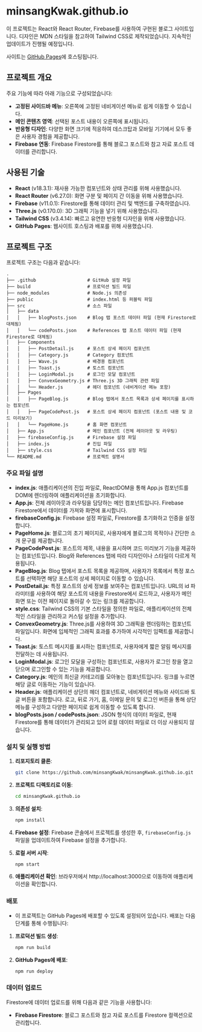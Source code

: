 # minsangKwak.github.io

이 프로젝트는 React와 React Router, Firebase를 사용하여 구현된 블로그 사이트입니다. 디자인은 MDN 스타일을 참고하여 Tailwind CSS로 제작되었습니다. 지속적인 업데이트가 진행될 예정입니다.

사이트는 [GitHub Pages](https://minsangkwak.github.io/)에 호스팅됩니다.

## 프로젝트 개요

주요 기능에 따라 아래 기능으로 구성되었습니다:

-   **고정된 사이드바 메뉴**: 오른쪽에 고정된 네비게이션 메뉴로 쉽게 이동할 수 있습니다.
-   **메인 콘텐츠 영역**: 선택된 포스트 내용이 오른쪽에 표시됩니다.
-   **반응형 디자인**: 다양한 화면 크기에 적응하여 데스크탑과 모바일 기기에서 모두 좋은 사용자 경험을 제공합니다.
-   **Firebase 연동**: Firebase Firestore를 통해 블로그 포스트와 참고 자료 포스트 데이터를 관리합니다.

## 사용된 기술

-   **React** (v18.3.1): 재사용 가능한 컴포넌트와 상태 관리를 위해 사용했습니다.
-   **React Router** (v6.27.0): 화면 구분 및 페이지 간 이동을 위해 사용했습니다.
-   **Firebase** (v11.0.1): Firestore를 통해 데이터 관리 및 백엔드를 구축하였습니다.
-   **Three.js** (v0.170.0): 3D 그래픽 기능을 넣기 위해 사용했습니다.
-   **Tailwind CSS** (v3.4.14): 빠르고 유연한 반응형 디자인을 위해 사용했습니다.
-   **GitHub Pages**: 웹사이트 호스팅과 배포를 위해 사용했습니다.

## 프로젝트 구조

프로젝트 구조는 다음과 같습니다:

```plaintext
.
├── .github                   # GitHub 설정 파일
├── build                     # 프로덕션 빌드 파일
├── node_modules              # Node.js 의존성
├── public                    # index.html 등 퍼블릭 파일
├── src                       # 소스 파일
│   ├── data
│   │   ├── blogPosts.json    # Blog 탭 포스트 데이터 파일 (현재 Firestore로 대체됨)
│   │   └── codePosts.json    # References 탭 포스트 데이터 파일 (현재 Firestore로 대체됨)
│   ├── Components
│   │   ├── PostDetail.js     # 포스트 상세 페이지 컴포넌트
│   │   ├── Category.js       # Category 컴포넌트
│   │   ├── Wave.js           # 배경용 컴포넌트
│   │   ├── Toast.js          # 토스트 컴포넌트
│   │   ├── LoginModal.js     # 로그인 모달 컴포넌트
│   │   ├── ConvexGeometry.js # Three.js 3D 그래픽 관련 파일
│   │   └── Header.js         # 헤더 컴포넌트 (네비게이션 메뉴 포함)
│   ├── Pages
│   │   ├── PageBlog.js       # Blog 탭에서 포스트 목록과 상세 페이지를 표시하는 컴포넌트
│   │   ├── PageCodePost.js   # 포스트 상세 페이지 컴포넌트 (포스트 내용 및 코드 미리보기)
│   │   └── PageHome.js       # 홈 화면 컴포넌트
│   ├── App.js                # 메인 컴포넌트 (전체 레이아웃 및 라우팅)
│   ├── firebaseConfig.js     # Firebase 설정 파일
│   ├── index.js              # 진입 파일
│   ├── style.css             # Tailwind CSS 설정 파일
└── README.md                 # 프로젝트 설명서
```

### 주요 파일 설명

-   **index.js**: 애플리케이션의 진입 파일로, ReactDOM을 통해 App.js 컴포넌트를 DOM에 렌더링하여 애플리케이션을 초기화합니다.
-   **App.js**: 전체 레이아웃과 라우팅을 담당하는 메인 컴포넌트입니다. Firebase Firestore에서 데이터를 가져와 화면에 표시합니다.
-   **firebaseConfig.js**: Firebase 설정 파일로, Firestore를 초기화하고 인증을 설정합니다.
-   **PageHome.js**: 블로그의 초기 페이지로, 사용자에게 블로그의 목적이나 간단한 소개 문구를 제공합니다.
-   **PageCodePost.js**: 포스트의 제목, 내용을 표시하며 코드 미리보기 기능을 제공하는 컴포넌트입니다. Blog와 References 탭에 따라 디자인이나 스타일이 다르게 적용됩니다.
-   **PageBlog.js**: Blog 탭에서 포스트 목록을 제공하며, 사용자가 목록에서 특정 포스트를 선택하면 해당 포스트의 상세 페이지로 이동할 수 있습니다.
-   **PostDetail.js**: 특정 포스트의 상세 정보를 보여주는 컴포넌트입니다. URL의 id 파라미터를 사용하여 해당 포스트의 내용을 Firestore에서 로드하고, 사용자가 메인 화면 또는 이전 페이지로 돌아갈 수 있는 링크를 제공합니다.
-   **style.css**: Tailwind CSS의 기본 스타일을 정의한 파일로, 애플리케이션의 전체적인 스타일을 관리하고 커스텀 설정을 추가합니다.
-   **ConvexGeometry.js**: Three.js를 사용하여 3D 그래픽을 렌더링하는 컴포넌트 파일입니다. 화면에 입체적인 그래픽 효과를 추가하여 시각적인 임팩트를 제공합니다.
-   **Toast.js**: 토스트 메시지를 표시하는 컴포넌트로, 사용자에게 짧은 알림 메시지를 전달하는 데 사용됩니다.
-   **LoginModal.js**: 로그인 모달을 구성하는 컴포넌트로, 사용자가 로그인 창을 열고 닫으며 로그인할 수 있는 기능을 제공합니다.
-   **Category.js**: 메인의 최신글 카테고리를 모아놓는 컴포넌트입니다. 링크를 누르면 해당 글로 이동하는 기능이 있습니다.
-   **Header.js**: 애플리케이션 상단의 헤더 컴포넌트로, 네비게이션 메뉴와 사이드바 토글 버튼을 포함합니다. 로고, 뒤로 가기, 홈, 이메일 문의 및 로그인 버튼을 통해 상단 메뉴를 구성하고 다양한 페이지로 쉽게 이동할 수 있도록 합니다.
-   **blogPosts.json / codePosts.json**: JSON 형식의 데이터 파일로, 현재 Firestore를 통해 데이터가 관리되고 있어 로컬 데이터 파일로 더 이상 사용되지 않습니다.

### 설치 및 실행 방법

1. **리포지토리 클론**:

    ```bash
    git clone https://github.com/minsangKwak/minsangKwak.github.io.git
    ```

2. **프로젝트 디렉토리로 이동**:

    ```bash
    cd minsangKwak.github.io
    ```

3. **의존성 설치**:

    ```bash
    npm install
    ```

4. **Firebase 설정**: Firebase 콘솔에서 프로젝트를 생성한 후, `firebaseConfig.js` 파일을 업데이트하여 Firebase 설정을 추가합니다.

5. **로컬 서버 시작**:

    ```bash
    npm start
    ```

6. **애플리케이션 확인**: 브라우저에서 http://localhost:3000으로 이동하여 애플리케이션을 확인합니다.

### 배포

-   이 프로젝트는 GitHub Pages에 배포할 수 있도록 설정되어 있습니다. 배포는 다음 단계를 통해 수행됩니다:

1. **프로덕션 빌드 생성**:

    ```bash
    npm run build
    ```

2. **GitHub Pages에 배포**:

    ```bash
    npm run deploy
    ```

### 데이터 업로드

Firestore에 데이터 업로드를 위해 다음과 같은 기능을 사용합니다:

-   **Firebase Firestore**: 블로그 포스트와 참고 자료 포스트를 Firestore 컬렉션으로 관리합니다.
